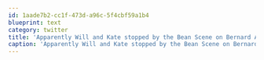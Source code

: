 ```yaml
---
id: 1aade7b2-cc1f-473d-a96c-5f4cbf59a1b4
blueprint: text
category: twitter
title: 'Apparently Will and Kate stopped by the Bean Scene on Bernard Ave cbc.ca/photos/galleri…'
caption: 'Apparently Will and Kate stopped by the Bean Scene on Bernard Ave <a href="http://www.cbc.ca/photos/galleries/787/787_11376_web_8column.jpg" title="http://www.cbc.ca/photos/galleries/787/787_11376_web_8column.jpg" class="link link_untco">cbc.ca/photos/galleri…</a>'
---
```

